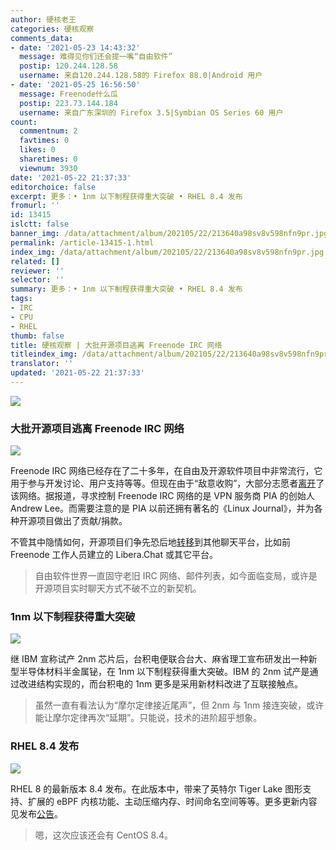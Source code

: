 ```yaml
---
author: 硬核老王
categories: 硬核观察
comments_data:
- date: '2021-05-23 14:43:32'
  message: 难得见你们还会提一嘴“自由软件”
  postip: 120.244.128.58
  username: 来自120.244.128.58的 Firefox 88.0|Android 用户
- date: '2021-05-25 16:56:50'
  message: Freenode什么瓜
  postip: 223.73.144.184
  username: 来自广东深圳的 Firefox 3.5|Symbian OS Series 60 用户
count:
  commentnum: 2
  favtimes: 0
  likes: 0
  sharetimes: 0
  viewnum: 3930
date: '2021-05-22 21:37:33'
editorchoice: false
excerpt: 更多：• 1nm 以下制程获得重大突破 • RHEL 8.4 发布
fromurl: ''
id: 13415
islctt: false
banner_img: /data/attachment/album/202105/22/213640a98sv8v598nfn9pr.jpg
permalink: /article-13415-1.html
index_img: /data/attachment/album/202105/22/213640a98sv8v598nfn9pr.jpg
related: []
reviewer: ''
selector: ''
summary: 更多：• 1nm 以下制程获得重大突破 • RHEL 8.4 发布
tags:
- IRC
- CPU
- RHEL
thumb: false
title: 硬核观察 | 大批开源项目逃离 Freenode IRC 网络
titleindex_img: /data/attachment/album/202105/22/213640a98sv8v598nfn9pr.jpg
translator: ''
updated: '2021-05-22 21:37:33'
---
```


![](/data/attachment/album/202105/22/213640a98sv8v598nfn9pr.jpg)


### 大批开源项目逃离 Freenode IRC 网络


![](/data/attachment/album/202105/22/213651djxjzfcczmjfg25i.png)


Freenode IRC 网络已经存在了二十多年，在自由及开源软件项目中非常流行，它用于参与开发讨论、用户支持等等。但现在由于“敌意收购”，大部分志愿者[离开](https://kline.sh/)了该网络。据报道，寻求控制 Freenode IRC 网络的是 VPN 服务商 PIA 的创始人 Andrew Lee。而需要注意的是 PIA 以前还拥有著名的《Linux Journal》，并为各种开源项目做出了贡献/捐款。


不管其中隐情如何，开源项目们争先恐后地[转移](https://www.phoronix.com/scan.php?page=news_item&px=Free-Software-Exits-Freenode)到其他聊天平台，比如前 Freenode 工作人员建立的 Libera.Chat 或其它平台。



> 
> 自由软件世界一直固守老旧 IRC 网络、邮件列表，如今面临变局，或许是开源项目实时聊天方式不破不立的新契机。
> 
> 
> 


### 1nm 以下制程获得重大突破


![](/data/attachment/album/202105/22/213709urdbk43zwekw44r4.jpg)


继 IBM 宣称试产 2nm 芯片后，台积电便联合台大、麻省理工宣布研发出一种新型半导体材料半金属铋，在 1nm 以下制程获得重大突破。IBM 的 2nm 试产是通过改进结构实现的，而台积电的 1nm 更多是采用新材料改进了互联接触点。



> 
> 虽然一直有看法认为“摩尔定律接近尾声”，但 2nm 与 1nm 接连突破，或许能让摩尔定律再次“延期”。只能说，技术的进阶超乎想象。
> 
> 
> 


### RHEL 8.4 发布


![](/data/attachment/album/202105/22/213723cfuuuusuzsaiu66o.png)


RHEL 8 的最新版本 8.4 发布。在此版本中，带来了英特尔 Tiger Lake 图形支持、扩展的 eBPF 内核功能、主动压缩内存、时间命名空间等等。更多更新内容见发布[公告](https://www.redhat.com/en/blog/stability-plus-innovation-red-hat-enterprise-linux-84-now-ga)。



> 
> 嗯，这次应该还会有 CentOS 8.4。
> 
> 
>